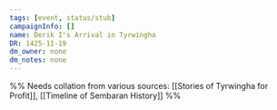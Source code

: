 ```yaml
---
tags: [event, status/stub]
campaignInfo: []
name: Derik I's Arrival in Tyrwingha
DR: 1425-11-19
dm_owner: none
dm_notes: none
---
```


%% Needs collation from various sources: [[Stories of Tyrwingha for Profit]], [[Timeline of Sembaran History]] %%